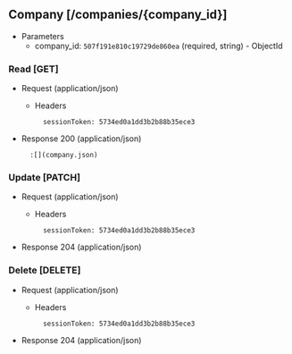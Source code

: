 ## Company [/companies/{company_id}]

+ Parameters
    + company_id: `507f191e810c19729de860ea` (required, string) - ObjectId

### Read [GET]

+ Request (application/json)

    + Headers

            sessionToken: 5734ed0a1dd3b2b88b35ece3

+ Response 200 (application/json)

        :[](company.json)

### Update [PATCH]

+ Request (application/json)

    + Headers

            sessionToken: 5734ed0a1dd3b2b88b35ece3

+ Response 204 (application/json)

### Delete [DELETE]

+ Request (application/json)

    + Headers

            sessionToken: 5734ed0a1dd3b2b88b35ece3

+ Response 204 (application/json)
